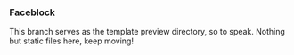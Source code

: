 ### Faceblock

This branch serves as the template preview directory, so to speak. Nothing but static files here, keep moving!